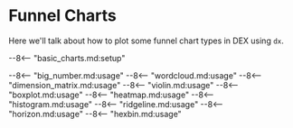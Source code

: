 # Funnel Charts

Here we'll talk about how to plot some funnel chart types in DEX using `dx`.

--8<-- "basic_charts.md:setup"

--8<-- "big_number.md:usage"
--8<-- "wordcloud.md:usage"
--8<-- "dimension_matrix.md:usage"
--8<-- "violin.md:usage"
--8<-- "boxplot.md:usage"
--8<-- "heatmap.md:usage"
--8<-- "histogram.md:usage"
--8<-- "ridgeline.md:usage"
--8<-- "horizon.md:usage"
--8<-- "hexbin.md:usage"